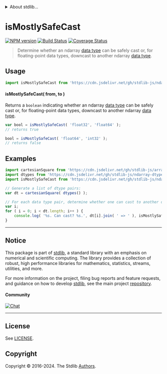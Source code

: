 <!--

@license Apache-2.0

Copyright (c) 2023 The Stdlib Authors.

Licensed under the Apache License, Version 2.0 (the "License");
you may not use this file except in compliance with the License.
You may obtain a copy of the License at

   http://www.apache.org/licenses/LICENSE-2.0

Unless required by applicable law or agreed to in writing, software
distributed under the License is distributed on an "AS IS" BASIS,
WITHOUT WARRANTIES OR CONDITIONS OF ANY KIND, either express or implied.
See the License for the specific language governing permissions and
limitations under the License.

-->


<details>
  <summary>
    About stdlib...
  </summary>
  <p>We believe in a future in which the web is a preferred environment for numerical computation. To help realize this future, we've built stdlib. stdlib is a standard library, with an emphasis on numerical and scientific computation, written in JavaScript (and C) for execution in browsers and in Node.js.</p>
  <p>The library is fully decomposable, being architected in such a way that you can swap out and mix and match APIs and functionality to cater to your exact preferences and use cases.</p>
  <p>When you use stdlib, you can be absolutely certain that you are using the most thorough, rigorous, well-written, studied, documented, tested, measured, and high-quality code out there.</p>
  <p>To join us in bringing numerical computing to the web, get started by checking us out on <a href="https://github.com/stdlib-js/stdlib">GitHub</a>, and please consider <a href="https://opencollective.com/stdlib">financially supporting stdlib</a>. We greatly appreciate your continued support!</p>
</details>

# isMostlySafeCast

[![NPM version][npm-image]][npm-url] [![Build Status][test-image]][test-url] [![Coverage Status][coverage-image]][coverage-url] <!-- [![dependencies][dependencies-image]][dependencies-url] -->

> Determine whether an ndarray [data type][@stdlib/ndarray/dtypes] can be safely cast or, for floating-point data types, downcast to another ndarray [data type][@stdlib/ndarray/dtypes].

<!-- Section to include introductory text. Make sure to keep an empty line after the intro `section` element and another before the `/section` close. -->

<section class="intro">

</section>

<!-- /.intro -->

<!-- Package usage documentation. -->



<section class="usage">

## Usage

```javascript
import isMostlySafeCast from 'https://cdn.jsdelivr.net/gh/stdlib-js/ndarray-base-assert-is-mostly-safe-data-type-cast@v0.2.2-deno/mod.js';
```

#### isMostlySafeCast( from, to )

Returns a `boolean` indicating whether an ndarray [data type][@stdlib/ndarray/dtypes] can be safely cast or, for floating-point data types, downcast to another ndarray [data type][@stdlib/ndarray/dtypes].

```javascript
var bool = isMostlySafeCast( 'float32', 'float64' );
// returns true

bool = isMostlySafeCast( 'float64', 'int32' );
// returns false
```

</section>

<!-- /.usage -->

<!-- Package usage notes. Make sure to keep an empty line after the `section` element and another before the `/section` close. -->

<section class="notes">

</section>

<!-- /.notes -->

<!-- Package usage examples. -->

<section class="examples">

## Examples

<!-- eslint no-undef: "error" -->

```javascript
import cartesianSquare from 'https://cdn.jsdelivr.net/gh/stdlib-js/array-cartesian-square@deno/mod.js';
import dtypes from 'https://cdn.jsdelivr.net/gh/stdlib-js/ndarray-dtypes@deno/mod.js';
import isMostlySafeCast from 'https://cdn.jsdelivr.net/gh/stdlib-js/ndarray-base-assert-is-mostly-safe-data-type-cast@v0.2.2-deno/mod.js';

// Generate a list of dtype pairs:
var dt = cartesianSquare( dtypes() );

// For each data type pair, determine whether one can cast to another data type...
var i;
for ( i = 0; i < dt.length; i++ ) {
    console.log( '%s. Can cast? %s.', dt[i].join( ' => ' ), isMostlySafeCast.apply( null, dt[i] ) );
}
```

</section>

<!-- /.examples -->

<!-- Section to include cited references. If references are included, add a horizontal rule *before* the section. Make sure to keep an empty line after the `section` element and another before the `/section` close. -->

<section class="references">

</section>

<!-- /.references -->

<!-- Section for related `stdlib` packages. Do not manually edit this section, as it is automatically populated. -->

<section class="related">

</section>

<!-- /.related -->

<!-- Section for all links. Make sure to keep an empty line after the `section` element and another before the `/section` close. -->


<section class="main-repo" >

* * *

## Notice

This package is part of [stdlib][stdlib], a standard library with an emphasis on numerical and scientific computing. The library provides a collection of robust, high performance libraries for mathematics, statistics, streams, utilities, and more.

For more information on the project, filing bug reports and feature requests, and guidance on how to develop [stdlib][stdlib], see the main project [repository][stdlib].

#### Community

[![Chat][chat-image]][chat-url]

---

## License

See [LICENSE][stdlib-license].


## Copyright

Copyright &copy; 2016-2024. The Stdlib [Authors][stdlib-authors].

</section>

<!-- /.stdlib -->

<!-- Section for all links. Make sure to keep an empty line after the `section` element and another before the `/section` close. -->

<section class="links">

[npm-image]: http://img.shields.io/npm/v/@stdlib/ndarray-base-assert-is-mostly-safe-data-type-cast.svg
[npm-url]: https://npmjs.org/package/@stdlib/ndarray-base-assert-is-mostly-safe-data-type-cast

[test-image]: https://github.com/stdlib-js/ndarray-base-assert-is-mostly-safe-data-type-cast/actions/workflows/test.yml/badge.svg?branch=v0.2.2
[test-url]: https://github.com/stdlib-js/ndarray-base-assert-is-mostly-safe-data-type-cast/actions/workflows/test.yml?query=branch:v0.2.2

[coverage-image]: https://img.shields.io/codecov/c/github/stdlib-js/ndarray-base-assert-is-mostly-safe-data-type-cast/main.svg
[coverage-url]: https://codecov.io/github/stdlib-js/ndarray-base-assert-is-mostly-safe-data-type-cast?branch=main

<!--

[dependencies-image]: https://img.shields.io/david/stdlib-js/ndarray-base-assert-is-mostly-safe-data-type-cast.svg
[dependencies-url]: https://david-dm.org/stdlib-js/ndarray-base-assert-is-mostly-safe-data-type-cast/main

-->

[chat-image]: https://img.shields.io/gitter/room/stdlib-js/stdlib.svg
[chat-url]: https://app.gitter.im/#/room/#stdlib-js_stdlib:gitter.im

[stdlib]: https://github.com/stdlib-js/stdlib

[stdlib-authors]: https://github.com/stdlib-js/stdlib/graphs/contributors

[umd]: https://github.com/umdjs/umd
[es-module]: https://developer.mozilla.org/en-US/docs/Web/JavaScript/Guide/Modules

[deno-url]: https://github.com/stdlib-js/ndarray-base-assert-is-mostly-safe-data-type-cast/tree/deno
[deno-readme]: https://github.com/stdlib-js/ndarray-base-assert-is-mostly-safe-data-type-cast/blob/deno/README.md
[umd-url]: https://github.com/stdlib-js/ndarray-base-assert-is-mostly-safe-data-type-cast/tree/umd
[umd-readme]: https://github.com/stdlib-js/ndarray-base-assert-is-mostly-safe-data-type-cast/blob/umd/README.md
[esm-url]: https://github.com/stdlib-js/ndarray-base-assert-is-mostly-safe-data-type-cast/tree/esm
[esm-readme]: https://github.com/stdlib-js/ndarray-base-assert-is-mostly-safe-data-type-cast/blob/esm/README.md
[branches-url]: https://github.com/stdlib-js/ndarray-base-assert-is-mostly-safe-data-type-cast/blob/main/branches.md

[stdlib-license]: https://raw.githubusercontent.com/stdlib-js/ndarray-base-assert-is-mostly-safe-data-type-cast/main/LICENSE

[@stdlib/ndarray/dtypes]: https://github.com/stdlib-js/ndarray-dtypes/tree/deno

</section>

<!-- /.links -->
